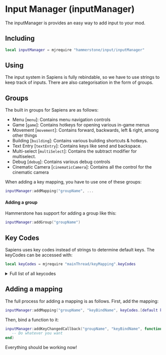 # Input Manager (inputManager)
The inputManager is provides an easy way to add input to your mod. 
## Including
```lua
local inputManager = mjrequire "hammerstone/input/inputManager"
```

## Using
The input system in Sapiens is fully rebindable, so we have to use strings to keep track of inputs. There are also categorisation in the form of groups.

## Groups
The built in groups for Sapiens are as follows:
* Menu [`menu`]: Contains menu navigation controls
* Game [`game`]: Contains hotkeys for opening various in-game menus
* Movement [`movement`]: Contains forward, backwards, left & right, among other things
* Building [`building`]: Contains various building shortcuts & hotkeys. 
* Text Entry [`textEntry`]: Contains keys like send and backspace.
* Multi-select [`multiSelect`]: Contains the subtract modifier for multiselect. 
* Debug [`debug`]: Contains various debug controls
* Cinematic Camera [`cinematicCamera`]: Contains all the control for the cinematic camera

When adding a key mapping, you have to use one of these groups:
```lua
inputManager:addMapping("groupName", ...
```

#### Adding a group
Hammerstone has support for adding a group like this:
```lua
inputManager:addGroup("groupName")
```

## Key Codes
Sapiens uses key codes instead of strings to determine default keys. The keyCodes can be accessed with:
```lua
local keyCodes = mjrequire "mainThread/keyMapping".keyCodes
```
<details>
  <summary>Full list of all keycodes</summary>

* backspace
* tab
* key_return
* escape
* space
* exclaim
* quotedbl
* hash
* dollar
* percent
* ampersand
* quote
* leftparen
* rightparen
* asterisk
* plus
* comma
* minus
* period
* slash
* key_0
* key_1
* key_2
* key_3
* key_4
* key_5
* key_6
* key_7
* key_8
* key_9
* colon
* semicolon
* less
* equals
* greater
* question
* at
* leftbracket
* backslash
* rightbracket
* caret
* underscore
* backquote
* a
* b
* c
* d
* e
* f
* g
* h
* i
* j
* k
* l
* m
* n
* o
* p
* q
* r
* s
* t
* u
* v
* w
* x
* y
* z
* delete
* capslock
* f1
* f2
* f3
* f4
* f5
* f6
* f7
* f8
* f9
* f10
* f11
* f12
* printscreen
* scrolllock
* pause
* insert
* home
* pageup
* key_end
* pagedown
* right
* left
* down
* up
* numlockclear
* kp_divide
* kp_multiply
* kp_minus
* kp_plus
* kp_enter
* kp_1
* kp_2
* kp_3
* kp_4
* kp_5
* kp_6
* kp_7
* kp_8
* kp_9
* kp_0
* kp_period
* application
* power
* kp_equals
* f13
* f14
* f15
* f16
* f17
* f18
* f19
* f20
* f21
* f22
* f23
* f24
* execute
* help
* menu
* select
* stop
* again
* undo
* cut
* copy
* paste
* find
* mute
* volumeup
* volumedown
* kp_comma
* kp_equalsas400
* alterase
* sysreq
* cancel
* clear
* prior
* return2
* separator
* out
* oper
* clearagain
* crsel
* exsel
* kp_00
* kp_000
* thousandsseparator
* decimalseparator
* currencyunit
* currencysubunit
* kp_leftparen
* kp_rightparen
* kp_leftbrace
* kp_rightbrace
* kp_tab
* kp_backspace
* kp_a
* kp_b
* kp_c
* kp_d
* kp_e
* kp_f
* kp_xor
* kp_power
* kp_percent
* kp_less
* kp_greater
* kp_ampersand
* kp_dblampersand
* kp_verticalbar
* kp_dblverticalbar
* kp_colon
* kp_hash
* kp_space
* kp_at
* kp_exclam
* kp_memstore
* kp_memrecall
* kp_memclear
* kp_memadd
* kp_memsubtract
* kp_memmultiply
* kp_memdivide
* kp_plusminus
* kp_clear
* kp_clearentry
* kp_binary
* kp_octal
* kp_decimal
* kp_hexadecimal
* lctrl
* lshift
* lalt
* lgui
* rctrl
* rshift
* ralt
* rgui
* mode
* audionext
* audioprev
* audiostop
* audioplay
* audiomute
* mediaselect
* www
* mail
* calculator
* computer
* ac_search
* ac_home
* ac_back
* ac_forward
* ac_stop
* ac_refresh
* ac_bookmarks
* brightnessdown
* brightnessup
* displayswitch
* kbdillumtoggle
* kbdillumdown
* kbdillumup
* eject
* sleep

</details>

## Adding a mapping
The full process for adding a mapping is as follows. First, add the mapping:
```lua
inputManager:addMapping("groupName", "keyBindName", keyCodes.[default key], keyCodes.[secondary key] or nil)
```
Then, bind a function to it:
```lua
inputManager:addKeyChangedCallback("groupName", "keyBindName", function (isDown, isRepeat)
   -- Do whatever you want
end)
```
Everything should be working now!

